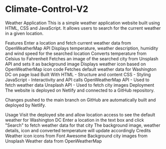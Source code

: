 # Climate-Control-V2
Weather Application
This is a simple weather application website built using HTML, CSS and JavaScript. It allows users to search for the current weather in a given location.

Features
Enter a location and fetch current weather data from OpenWeatherMap API
Displays temperature, weather description, humidity and wind speed for the searched location
Converts temperature from Celsius to Fahrenheit
Fetches an image of the searched city from Unsplash API and sets it as background image
Displays weather icon based on OpenWeatherMap icon code
Fetches default weather data for Washington DC on page load
Built With
HTML - Structure and content
CSS - Styling
JavaScript - Interactivity and API calls
OpenWeatherMap API - Used to fetch weather data
Unsplash API - Used to fetch city images
Deployment
The website is deployed on Netlify and connected to a GitHub repository.

Changes pushed to the main branch on GitHub are automatically built and deployed by Netlify.

Usage
Visit the deployed site and allow location access to see the default weather for Washington DC
Enter a location in the text box and click "Search" to fetch weather data for that city
The background image, weather details, icon and converted temperature will update accordingly
Credits
Weather icon icons from Font Awesome
Background city images from Unsplash
Weather data from OpenWeatherMap
